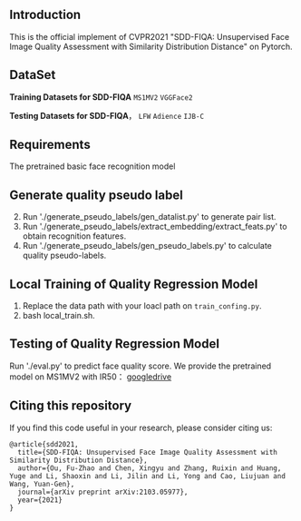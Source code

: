 ## Introduction
This is the official implement of CVPR2021 "SDD-FIQA: Unsupervised Face Image Quality Assessment with Similarity Distribution Distance" on Pytorch.

## DataSet
**Training Datasets for SDD-FIQA**
`MS1MV2` `VGGFace2`

**Testing Datasets for SDD-FIQA**，
`LFW` `Adience` `IJB-C` 

## Requirements 
The pretrained basic face recognition model


## Generate quality pseudo label
2. Run './generate_pseudo_labels/gen_datalist.py' to generate pair list.
3. Run './generate_pseudo_labels/extract_embedding/extract_feats.py' to obtain recognition features.
4. Run './generate_pseudo_labels/gen_pseudo_labels.py' to calculate quality pseudo-labels.


## Local Training of  Quality Regression Model
1. Replace the data path with your loacl path on `train_confing.py`.
2. bash local_train.sh.

## Testing of Quality Regression Model 
Run './eval.py' to predict face quality score.
We provide the pretrained model on MS1MV2 with IR50： [googledrive](https://drive.google.com/file/d/1AM0iWVfSVWRjCriwZZ3FXiUGbcDzkF25/view?usp=sharing)

## Citing this repository
If you find this code useful in your research, please consider citing us:
```
@article{sdd2021,
  title={SDD-FIQA: Unsupervised Face Image Quality Assessment with Similarity Distribution Distance},
  author={Ou, Fu-Zhao and Chen, Xingyu and Zhang, Ruixin and Huang, Yuge and Li, Shaoxin and Li, Jilin and Li, Yong and Cao, Liujuan and Wang, Yuan-Gen},
  journal={arXiv preprint arXiv:2103.05977},
  year={2021}
}
```